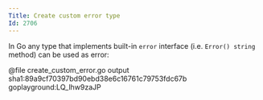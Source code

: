 ```yaml
---
Title: Create custom error type
Id: 2706
---
```


In Go any type that implements built-in `error` interface (i.e.
`Error() string` method) can be used as error:

@file create_custom_error.go output sha1:89a9cf70397bd90ebd38e6c16761c79753fdc67b goplayground:LQ_lhw9zaJP

